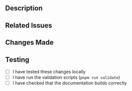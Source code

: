 ## Description

<!-- Provide a brief summary of the changes in this PR -->

## Related Issues

<!-- Link to any related issues or Asana tasks this PR addresses (e.g., "Fixes #123") -->

## Changes Made

<!-- List the specific changes made in this PR -->

## Testing

<!-- Describe the tests that you ran to verify your changes -->

- [ ] I have tested these changes locally
- [ ] I have run the validation scripts (`pnpm run validate`)
- [ ] I have checked that the documentation builds correctly
